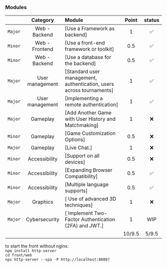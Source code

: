 <br>

### Modules

|    |           Category           | Module | Point | status |
| :-----: | :--------------------------: | :----- | :------: | :----: |
| `Major` | Web - Backend                          | [Use a Framework as backend] | 1 | &#9989; |
| `Minor` | Web - Frontend                          | [Use a front-end framework or toolkit] | 0.5 |&#9989; |
| `Minor` | Web - Backend                          | [Use a database for the backend] | 0.5 |&#9989; |
| `Major` | User management                          | [Standard user management, authentication, users across tournaments] | 1 | &#9989; |
| `Major` | User management                          | [Implementing a remote authentication] | 1 | &#9989; |
| `Major` | Gameplay                          | [Add Another Game with User History and Matchmaking] | 1 | &#10060; |
| `Minor` | Gameplay                         | [Game Customization Options] | 0.5 | &#10060; |
| `Major` | Gameplay                          | [Live Chat.] | 1 | &#10060; |
| `Minor` | Accessibility                         | [Support on all devices] | 0.5 | &#10060; |
| `Minor` | Accessibility                         | [Expanding Browser Compatibility] | 0.5 | &#9989; |
| `Minor` | Accessibility                         | [Multiple language supports] | 0.5 | &#9989; |
| `Major` | Graphics                         | [ Use of advanced 3D techniques] | 1 |  &#10060; |
| `Major` | Cybersecurity | [ Implement Two-Factor Authentication (2FA) and JWT.] | 1 | WIP |
| | | | 10/9.5 | 5/9.5 |


to start the front without nginx: <br>
`npm install http-server` <br>
`cd front/web` <br>
`npx http-server --spa -P http://localhost:8080?`
